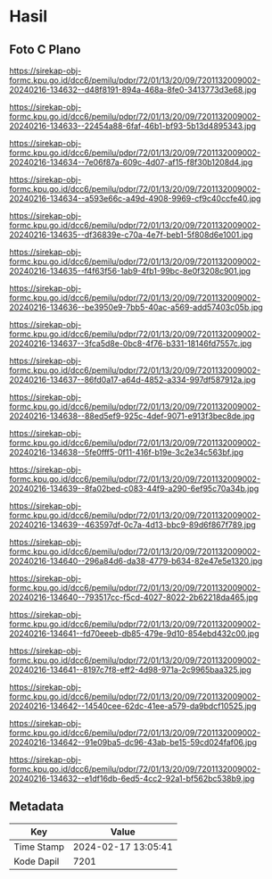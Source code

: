 # Hasil

## Foto C Plano

https://sirekap-obj-formc.kpu.go.id/dcc6/pemilu/pdpr/72/01/13/20/09/7201132009002-20240216-134632--d48f8191-894a-468a-8fe0-3413773d3e68.jpg

https://sirekap-obj-formc.kpu.go.id/dcc6/pemilu/pdpr/72/01/13/20/09/7201132009002-20240216-134633--22454a88-6faf-46b1-bf93-5b13d4895343.jpg

https://sirekap-obj-formc.kpu.go.id/dcc6/pemilu/pdpr/72/01/13/20/09/7201132009002-20240216-134634--7e06f87a-609c-4d07-af15-f8f30b1208d4.jpg

https://sirekap-obj-formc.kpu.go.id/dcc6/pemilu/pdpr/72/01/13/20/09/7201132009002-20240216-134634--a593e66c-a49d-4908-9969-cf9c40ccfe40.jpg

https://sirekap-obj-formc.kpu.go.id/dcc6/pemilu/pdpr/72/01/13/20/09/7201132009002-20240216-134635--df36839e-c70a-4e7f-beb1-5f808d6e1001.jpg

https://sirekap-obj-formc.kpu.go.id/dcc6/pemilu/pdpr/72/01/13/20/09/7201132009002-20240216-134635--f4f63f56-1ab9-4fb1-99bc-8e0f3208c901.jpg

https://sirekap-obj-formc.kpu.go.id/dcc6/pemilu/pdpr/72/01/13/20/09/7201132009002-20240216-134636--be3950e9-7bb5-40ac-a569-add57403c05b.jpg

https://sirekap-obj-formc.kpu.go.id/dcc6/pemilu/pdpr/72/01/13/20/09/7201132009002-20240216-134637--3fca5d8e-0bc8-4f76-b331-18146fd7557c.jpg

https://sirekap-obj-formc.kpu.go.id/dcc6/pemilu/pdpr/72/01/13/20/09/7201132009002-20240216-134637--86fd0a17-a64d-4852-a334-997df587912a.jpg

https://sirekap-obj-formc.kpu.go.id/dcc6/pemilu/pdpr/72/01/13/20/09/7201132009002-20240216-134638--88ed5ef9-925c-4def-9071-e913f3bec8de.jpg

https://sirekap-obj-formc.kpu.go.id/dcc6/pemilu/pdpr/72/01/13/20/09/7201132009002-20240216-134638--5fe0fff5-0f11-416f-b19e-3c2e34c563bf.jpg

https://sirekap-obj-formc.kpu.go.id/dcc6/pemilu/pdpr/72/01/13/20/09/7201132009002-20240216-134639--8fa02bed-c083-44f9-a290-6ef95c70a34b.jpg

https://sirekap-obj-formc.kpu.go.id/dcc6/pemilu/pdpr/72/01/13/20/09/7201132009002-20240216-134639--463597df-0c7a-4d13-bbc9-89d6f867f789.jpg

https://sirekap-obj-formc.kpu.go.id/dcc6/pemilu/pdpr/72/01/13/20/09/7201132009002-20240216-134640--296a84d6-da38-4779-b634-82e47e5e1320.jpg

https://sirekap-obj-formc.kpu.go.id/dcc6/pemilu/pdpr/72/01/13/20/09/7201132009002-20240216-134640--793517cc-f5cd-4027-8022-2b62218da465.jpg

https://sirekap-obj-formc.kpu.go.id/dcc6/pemilu/pdpr/72/01/13/20/09/7201132009002-20240216-134641--fd70eeeb-db85-479e-9d10-854ebd432c00.jpg

https://sirekap-obj-formc.kpu.go.id/dcc6/pemilu/pdpr/72/01/13/20/09/7201132009002-20240216-134641--8197c7f8-eff2-4d98-971a-2c9965baa325.jpg

https://sirekap-obj-formc.kpu.go.id/dcc6/pemilu/pdpr/72/01/13/20/09/7201132009002-20240216-134642--14540cee-62dc-41ee-a579-da9bdcf10525.jpg

https://sirekap-obj-formc.kpu.go.id/dcc6/pemilu/pdpr/72/01/13/20/09/7201132009002-20240216-134642--91e09ba5-dc96-43ab-be15-59cd024faf06.jpg

https://sirekap-obj-formc.kpu.go.id/dcc6/pemilu/pdpr/72/01/13/20/09/7201132009002-20240216-134632--e1df16db-6ed5-4cc2-92a1-bf562bc538b9.jpg


## Metadata

| Key        | Value               |
| ---------- | ------------------- |
| Time Stamp | 2024-02-17 13:05:41 |
| Kode Dapil | 7201                |



